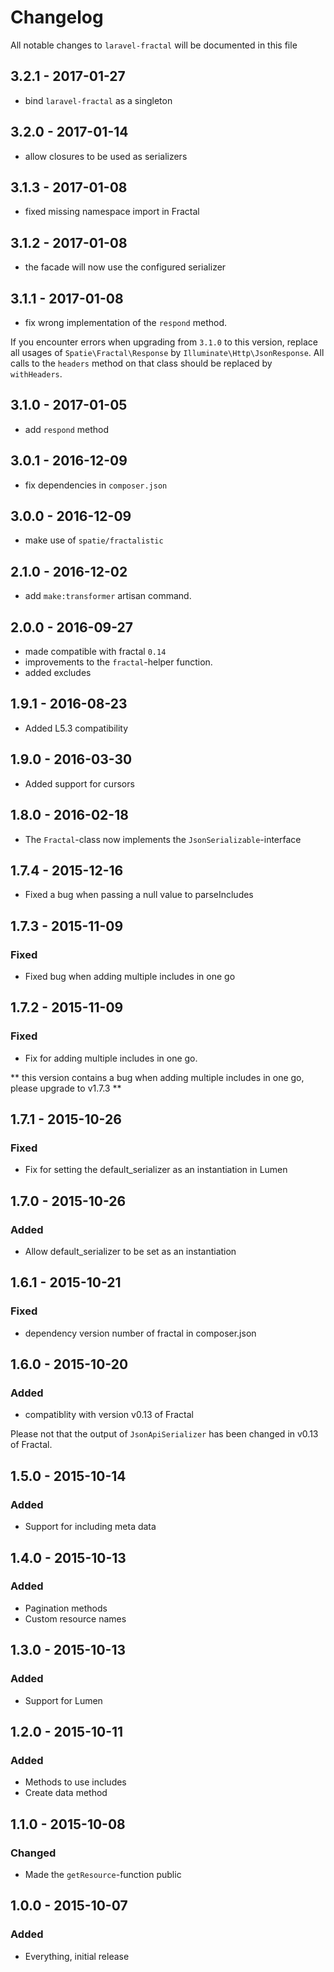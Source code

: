 # Changelog

All notable changes to `laravel-fractal` will be documented in this file

## 3.2.1 - 2017-01-27

- bind `laravel-fractal` as a singleton

## 3.2.0 - 2017-01-14

- allow closures to be used as serializers

## 3.1.3 - 2017-01-08

- fixed missing namespace import in Fractal

## 3.1.2 - 2017-01-08

- the facade will now use the configured serializer

## 3.1.1 - 2017-01-08

- fix wrong implementation of the `respond` method.

If you encounter errors when upgrading from `3.1.0` to this version, replace all usages of `Spatie\Fractal\Response` by `Illuminate\Http\JsonResponse`. All calls to the `headers` method on that class should be replaced by `withHeaders`.

## 3.1.0 - 2017-01-05

- add `respond` method

## 3.0.1 - 2016-12-09

- fix dependencies in `composer.json`

## 3.0.0 - 2016-12-09

- make use of `spatie/fractalistic`

## 2.1.0 - 2016-12-02

- add `make:transformer` artisan command.

## 2.0.0 - 2016-09-27

- made compatible with fractal `0.14`
- improvements to the `fractal`-helper function.
- added excludes

## 1.9.1 - 2016-08-23

- Added L5.3 compatibility

## 1.9.0 - 2016-03-30

- Added support for cursors

## 1.8.0 - 2016-02-18

- The `Fractal`-class now implements the `JsonSerializable`-interface

## 1.7.4 - 2015-12-16
- Fixed a bug when passing a null value to parseIncludes

## 1.7.3 - 2015-11-09

### Fixed
- Fixed bug when adding multiple includes in one go

## 1.7.2 - 2015-11-09

### Fixed
- Fix for adding multiple includes in one go.

** this version contains a bug when adding multiple includes in one go, please upgrade to v1.7.3 **

## 1.7.1 - 2015-10-26

### Fixed
- Fix for setting the default_serializer as an instantiation in Lumen

## 1.7.0 - 2015-10-26

### Added
- Allow default_serializer to be set as an instantiation

## 1.6.1 - 2015-10-21

### Fixed
- dependency version number of fractal in composer.json

## 1.6.0 - 2015-10-20

### Added
- compatiblity with version v0.13 of Fractal

Please not that the output of `JsonApiSerializer` has been changed in v0.13 of Fractal.

## 1.5.0 - 2015-10-14

### Added
- Support for including meta data

## 1.4.0 - 2015-10-13

### Added
- Pagination methods
- Custom resource names

## 1.3.0 - 2015-10-13

### Added
- Support for Lumen

## 1.2.0 - 2015-10-11

### Added
- Methods to use includes
- Create data method

## 1.1.0 - 2015-10-08

### Changed
- Made the `getResource`-function public

## 1.0.0 - 2015-10-07

### Added
- Everything, initial release
